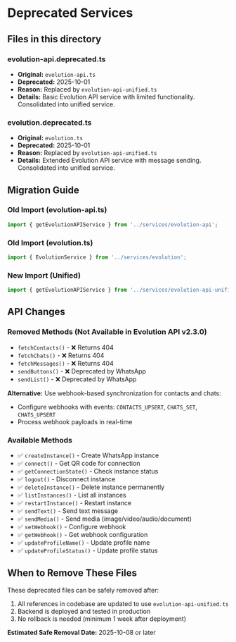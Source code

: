 # Deprecated Services

## Files in this directory

### evolution-api.deprecated.ts
- **Original:** `evolution-api.ts`
- **Deprecated:** 2025-10-01
- **Reason:** Replaced by `evolution-api-unified.ts`
- **Details:** Basic Evolution API service with limited functionality. Consolidated into unified service.

### evolution.deprecated.ts
- **Original:** `evolution.ts`
- **Deprecated:** 2025-10-01
- **Reason:** Replaced by `evolution-api-unified.ts`
- **Details:** Extended Evolution API service with message sending. Consolidated into unified service.

## Migration Guide

### Old Import (evolution-api.ts)
```typescript
import { getEvolutionAPIService } from '../services/evolution-api';
```

### Old Import (evolution.ts)
```typescript
import { EvolutionService } from '../services/evolution';
```

### New Import (Unified)
```typescript
import { getEvolutionAPIService } from '../services/evolution-api-unified';
```

## API Changes

### Removed Methods (Not Available in Evolution API v2.3.0)
- `fetchContacts()` - ❌ Returns 404
- `fetchChats()` - ❌ Returns 404
- `fetchMessages()` - ❌ Returns 404
- `sendButtons()` - ❌ Deprecated by WhatsApp
- `sendList()` - ❌ Deprecated by WhatsApp

**Alternative:** Use webhook-based synchronization for contacts and chats:
- Configure webhooks with events: `CONTACTS_UPSERT`, `CHATS_SET`, `CHATS_UPSERT`
- Process webhook payloads in real-time

### Available Methods
- ✅ `createInstance()` - Create WhatsApp instance
- ✅ `connect()` - Get QR code for connection
- ✅ `getConnectionState()` - Check instance status
- ✅ `logout()` - Disconnect instance
- ✅ `deleteInstance()` - Delete instance permanently
- ✅ `listInstances()` - List all instances
- ✅ `restartInstance()` - Restart instance
- ✅ `sendText()` - Send text message
- ✅ `sendMedia()` - Send media (image/video/audio/document)
- ✅ `setWebhook()` - Configure webhook
- ✅ `getWebhook()` - Get webhook configuration
- ✅ `updateProfileName()` - Update profile name
- ✅ `updateProfileStatus()` - Update profile status

## When to Remove These Files

These deprecated files can be safely removed after:
1. All references in codebase are updated to use `evolution-api-unified.ts`
2. Backend is deployed and tested in production
3. No rollback is needed (minimum 1 week after deployment)

**Estimated Safe Removal Date:** 2025-10-08 or later

